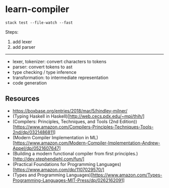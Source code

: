 # learn-compiler

```
stack test --file-watch --fast
```

Steps:
1. add lexer
2. add parser

--------

* lexer, tokenizer: convert characters to tokens
* parser: convert tokens to ast
* type checking / type inference
* transformation: to intermediate representation
* code generation

##  Resources
* https://boxbase.org/entries/2018/mar/5/hindley-milner/
* (Typing Haskell in Haskell)[http://web.cecs.pdx.edu/~mpj/thih/]
* (Compilers: Principles, Techniques, and Tools (2nd Edition))[https://www.amazon.com/Compilers-Principles-Techniques-Tools-2nd/dp/0321486811]
* (Modern Compiler Implementation in ML) [https://www.amazon.com/Modern-Compiler-Implementation-Andrew-Appel/dp/0521607647]
* (Building a modern functional compiler from first principles.)[http://dev.stephendiehl.com/fun/]
* (Practical Foundations for Programming Languages)[https://www.amazon.com/dp/1107029570/]
* (Types and Programming Languages)[https://www.amazon.com/Types-Programming-Languages-MIT-Press/dp/0262162091]
